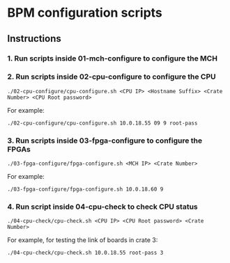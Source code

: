 # BPM configuration scripts

## Instructions

### 1. Run scripts inside 01-mch-configure to configure the MCH

### 2. Run scripts inside 02-cpu-configure to configure the CPU

    ./02-cpu-configure/cpu-configure.sh <CPU IP> <Hostname Suffix> <Crate Number> <CPU Root password>

For example:

    ./02-cpu-configure/cpu-configure.sh 10.0.18.55 09 9 root-pass

### 3. Run scripts inside 03-fpga-configure to configure the FPGAs

    ./03-fpga-configure/fpga-configure.sh <MCH IP> <Crate Number>

For example:

    ./03-fpga-configure/fpga-configure.sh 10.0.18.60 9

### 4. Run script inside 04-cpu-check to check CPU status

    ./04-cpu-check/cpu-check.sh <CPU IP> <CPU Root password> <Crate Number>

For example, for testing the link of boards in crate 3:

    ./04-cpu-check/cpu-check.sh 10.0.18.55 root-pass 3
